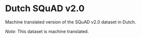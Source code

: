 <h1>Dutch SQuAD v2.0</h1>

Machine translated version of the SQuAD v2.0 dataset in Dutch.

<em>Note:</em> This dataset is machine translated.